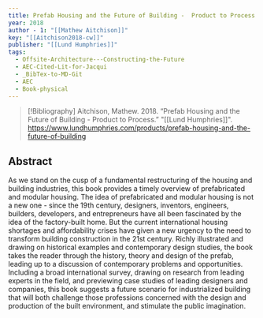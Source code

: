 ```yaml
---
title: Prefab Housing and the Future of Building -  Product to Process
year: 2018
author - 1: "[[Mathew Aitchison]]"
key: "[[Aitchison2018-cw]]"
publisher: "[[Lund Humphries]]"
tags:
  - Offsite-Architecture---Constructing-the-Future
  - AEC-Cited-Lit-for-Jacqui
  - _BibTex-to-MD-Git
  - AEC
  - Book-physical
---
```


> [!Bibliography]
> Aitchison, Mathew. 2018. “Prefab Housing and the Future of Building -  Product to Process.” "[[Lund Humphries]]". https://www.lundhumphries.com/products/prefab-housing-and-the-future-of-building

## Abstract
As we stand on the cusp of a fundamental restructuring of the housing and building industries, this book provides a timely overview of prefabricated and modular housing. The idea of prefabricated and modular housing is not a new one -  since the 19th century, designers, inventors, engineers, builders, developers, and entrepreneurs have all been fascinated by the idea of the factory-built home. But the current international housing shortages and affordability crises have given a new urgency to the need to transform building construction in the 21st century. Richly illustrated and drawing on historical examples and contemporary design studies, the book takes the reader through the history, theory and design of the prefab, leading up to a discussion of contemporary problems and opportunities. Including a broad international survey, drawing on research from leading experts in the field, and previewing case studies of leading designers and companies, this book suggests a future scenario for industrialized building that will both challenge those professions concerned with the design and production of the built environment, and stimulate the public imagination.